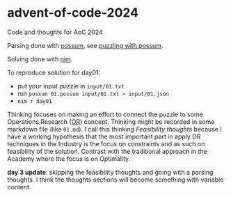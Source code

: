 # advent-of-code-2024

Code and thoughts for AoC 2024

Parsing done with [possum](https://github.com/mulias/possum_parser_language), see [puzzling with possum](https://mulias.github.io/blog/puzzling-with-possum-pt1/).

Solving done with [nim](https://nim-lang.org/).

To reproduce solution for day01:
- put your input puzzle in `input/01.txt`
- run `possum 01.possum input/01.txt > input/01.json`
- `nim r day01`

Thinking focuses on making an effort to connect the puzzle to some Operations Research ([OR]) concept. Thinking might be recorded in some markdown file (like `01.md`).
I call this thinking *Feasibility thoughts* because I have a working hypothesis that
the most important part in apply OR techniques in the Industry is the focus on
constraints and as such on feasibility of the solution.
Contrast with the traditional approach in the Academy where the focus is on Optimality.

**day 3 update**: skipping the feasibility thoughts and going with a parsing thoughts. I think the thoughts sections will become something with variable content.

[OR]: https://en.wikipedia.org/wiki/Operations_research
